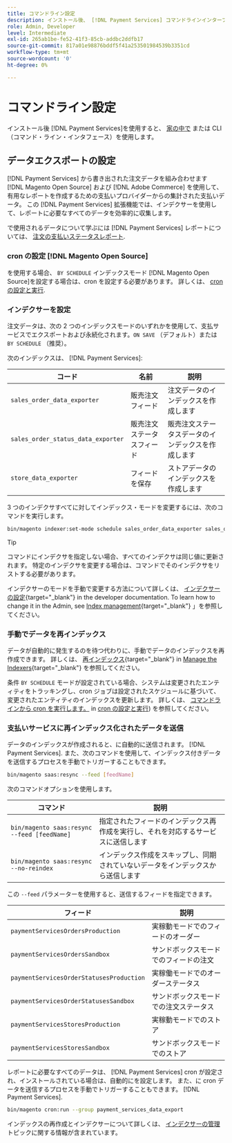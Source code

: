 ```yaml
---
title: コマンドライン設定
description: インストール後、 [!DNL Payment Services] コマンドラインインターフェイス (CLI) を使用する。
role: Admin, Developer
level: Intermediate
exl-id: 265ab1be-fe52-41f3-85cb-addbc2ddfb17
source-git-commit: 817a01e98876bddf5f41a253501984539b3351cd
workflow-type: tm+mt
source-wordcount: '0'
ht-degree: 0%

---
```


# コマンドライン設定

インストール後 [!DNL Payment Services]を使用すると、 [家の中で](payments-home.md) または CLI（コマンド・ライン・インタフェース）を使用します。

## データエクスポートの設定

[!DNL Payment Services] から書き出された注文データを組み合わせます [!DNL Magento Open Source] および [!DNL Adobe Commerce] を使用して、有用なレポートを作成するための支払いプロバイダーからの集計された支払いデータ。 この [!DNL Payment Services] 拡張機能では、インデクサーを使用して、レポートに必要なすべてのデータを効率的に収集します。

で使用されるデータについて学ぶには [!DNL Payment Services] レポートについては、 [注文の支払いステータスレポート](order-payment-status.md#data-used-in-the-report).

### cron の設定 [!DNL Magento Open Source]

を使用する場合、 `BY SCHEDULE` インデックスモード [!DNL Magento Open Source]を設定する場合は、cron を設定する必要があります。 詳しくは、 [cron の設定と実行](https://devdocs.magento.com/guides/v2.4/config-guide/cli/config-cli-subcommands-cron.html).

### インデクサーを設定

注文データは、次の 2 つのインデックスモードのいずれかを使用して、支払サービスでエクスポートおよび永続化されます。`ON SAVE` （デフォルト）または `BY SCHEDULE` （推奨）。

次のインデックスは、 [!DNL Payment Services]:

| コード | 名前 | 説明 |
|    ---    |  ---  |  ---  |
| `sales_order_data_exporter` | 販売注文フィード | 注文データのインデックスを作成します |
| `sales_order_status_data_exporter` | 販売注文ステータスフィード | 販売注文ステータスデータのインデックスを作成します |
| `store_data_exporter` | フィードを保存 | ストアデータのインデックスを作成します |

3 つのインデクサすべてに対してインデックス・モードを変更するには、次のコマンドを実行します。

```bash
bin/magento indexer:set-mode schedule sales_order_data_exporter sales_order_status_data_exporter store_data_exporter
```

>[!TIP]
>
>コマンドにインデクサを指定しない場合、すべてのインデクサは同じ値に更新されます。 特定のインデクサを変更する場合は、コマンドでそのインデクサをリストする必要があります。

インデクサーのモードを手動で変更する方法について詳しくは、 [インデクサーの設定](https://devdocs.magento.com/guides/v2.4/config-guide/cli/config-cli-subcommands-index.html#configure-indexers){target="_blank"} in the developer documentation. To learn how to change it in the Admin, see [Index management](https://docs.magento.com/user-guide/system/index-management.html#change-the-index-mode){target="_blank"} 」を参照してください。

### 手動でデータを再インデックス

データが自動的に発生するのを待つ代わりに、手動でデータのインデックスを再作成できます。 詳しくは、 [再インデックス](https://devdocs.magento.com/guides/v2.4/config-guide/cli/config-cli-subcommands-index.html#reindex){target="_blank"} in [Manage the Indexers](https://devdocs.magento.com/guides/v2.4/config-guide/cli/config-cli-subcommands-index.html){target="_blank"} を参照してください。

条件 `BY SCHEDULE` モードが設定されている場合、システムは変更されたエンティティをトラッキングし、cron ジョブは設定されたスケジュールに基づいて、変更されたエンティティのインデックスを更新します。 詳しくは、 [コマンドラインから cron を実行します。](https://devdocs.magento.com/guides/v2.4/config-guide/cli/config-cli-subcommands-cron.html#config-cli-cron-group-run) in [cron の設定と実行](https://devdocs.magento.com/guides/v2.4/config-guide/cli/config-cli-subcommands-cron.html)) を参照してください。

### 支払いサービスに再インデックス化されたデータを送信

データのインデックスが作成されると、に自動的に送信されます。 [!DNL Payment Services]. また、次のコマンドを使用して、インデックス付きデータを送信するプロセスを手動でトリガーすることもできます。

```bash
bin/magento saas:resync --feed [feedName]
```

次のコマンドオプションを使用します。

| コマンド | 説明 |
|  ---  |  ---  |
| `bin/magento saas:resync --feed [feedName]` | 指定されたフィードのインデックス再作成を実行し、それを対応するサービスに送信します |
| `bin/magento saas:resync --no-reindex` | インデックス作成をスキップし、同期されていないデータをインデックスから送信します |

この `--feed` パラメーターを使用すると、送信するフィードを指定できます。

| フィード | 説明 |
|  ---  |  ---  |
| `paymentServicesOrdersProduction` | 実稼動モードでのフィードのオーダー |
| `paymentServicesOrdersSandbox` | サンドボックスモードでのフィードの注文 |
| `paymentServicesOrderStatusesProduction` | 実稼働モードでのオーダーステータス |
| `paymentServicesOrderStatusesSandbox` | サンドボックスモードでの注文ステータス |
| `paymentServicesStoresProduction` | 実稼動モードでのストア |
| `paymentServicesStoresSandbox` | サンドボックスモードでのストア |

レポートに必要なすべてのデータは、 [!DNL Payment Services] cron が設定され、インストールされている場合は、自動的にを設定します。 また、に cron データを送信するプロセスを手動でトリガーすることもできます。 [!DNL Payment Services].

```bash
bin/magento cron:run --group payment_services_data_export
```

インデックスの再作成とインデクサーについて詳しくは、 [インデクサーの管理](https://devdocs.magento.com/guides/v2.4/config-guide/cli/config-cli-subcommands-index.html) トピックに関する情報が含まれています。
